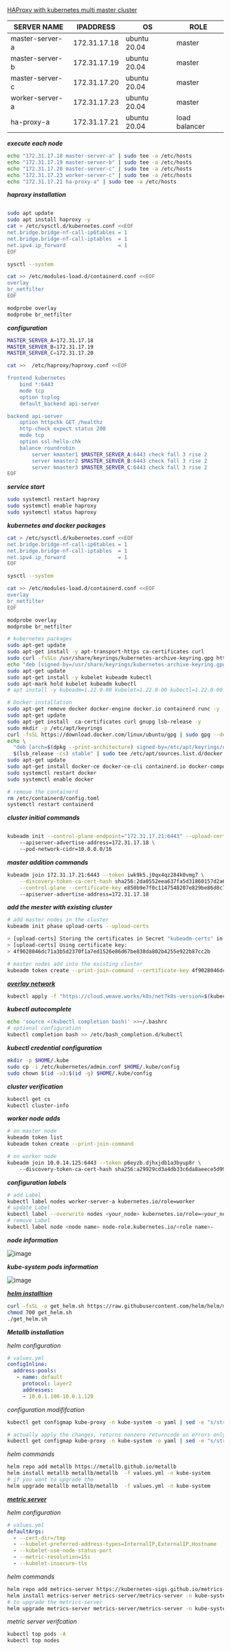 [HAProxy with kubernetes multi master cluster](https://www.golinuxcloud.com/kubernetes-architecture/)

|SERVER NAME| IPADDRESS| OS |ROLE|
|---|---|---|---|
|master-server-a|172.31.17.18|ubuntu 20.04| master |
|master-server-b|172.31.17.19|ubuntu 20.04| master |
|master-server-c|172.31.17.20|ubuntu 20.04| master |
|worker-server-a|172.31.17.23|ubuntu 20.04| master |
|ha-proxy-a|172.31.17.21|ubuntu 20.04| load balancer |

_**execute each node**_

```bash
echo "172.31.17.18 master-server-a" | sudo tee -a /etc/hosts
echo "172.31.17.19 master-server-b" | sudo tee -a /etc/hosts
echo "172.31.17.20 master-server-c" | sudo tee -a /etc/hosts
echo "172.31.17.23 worker-server-c" | sudo tee -a /etc/hosts
echo "172.31.17.21 ha-proxy-a" | sudo tee -a /etc/hosts
```

_**haproxy installation**_

```bash

sudo apt update
sudo apt install haproxy -y
cat > /etc/sysctl.d/kubernetes.conf <<EOF
net.bridge.bridge-nf-call-ip6tables = 1
net.bridge.bridge-nf-call-iptables  = 1
net.ipv4.ip_forward                 = 1
EOF

sysctl --system

cat >> /etc/modules-load.d/containerd.conf <<EOF
overlay
br_netfilter
EOF

modprobe overlay
modprobe br_netfilter
```

_**configuration**_

```bash
MASTER_SERVER_A=172.31.17.18
MASTER_SERVER_B=172.31.17.19
MASTER_SERVER_C=172.31.17.20

cat >>  /etc/haproxy/haproxy.conf <<EOF

frontend kubernetes
	bind *:6443
	mode tcp
	option tcplog
	default_backend api-server

backend api-server
	option httpchk GET /healthz
	http-check expect status 200
	mode tcp
	option ssl-hello-chk
	balance roundrobin
		server kmaster1 $MASTER_SERVER_A:6443 check fall 3 rise 2
		server kmaster2 $MASTER_SERVER_B:6443 check fall 3 rise 2
		server kmaster3 $MASTER_SERVER_C:6443 check fall 3 rise 2
EOF
```

_**service start**_

```bash
sudo systemctl restart haproxy
sudo systemctl enable haproxy
sudo systemctl status haproxy

```

_**kubernetes and docker packages**_

```bash
cat > /etc/sysctl.d/kubernetes.conf <<EOF
net.bridge.bridge-nf-call-ip6tables = 1
net.bridge.bridge-nf-call-iptables  = 1
net.ipv4.ip_forward                 = 1
EOF

sysctl --system

cat >> /etc/modules-load.d/containerd.conf <<EOF
overlay
br_netfilter
EOF

modprobe overlay
modprobe br_netfilter

# kubernetes packages
sudo apt-get update
sudo apt-get install -y apt-transport-https ca-certificates curl
sudo curl -fsSLo /usr/share/keyrings/kubernetes-archive-keyring.gpg https://packages.cloud.google.com/apt/doc/apt-key.gpg
echo "deb [signed-by=/usr/share/keyrings/kubernetes-archive-keyring.gpg] https://apt.kubernetes.io/ kubernetes-xenial main" | sudo tee /etc/apt/sources.list.d/kubernetes.list
sudo apt-get update
sudo apt-get install -y kubelet kubeadm kubectl
sudo apt-mark hold kubelet kubeadm kubectl
# apt install -y kubeadm=1.22.0-00 kubelet=1.22.0-00 kubectl=1.22.0-00 # specific version

# Docker installation
sudo apt-get remove docker docker-engine docker.io containerd runc -y
sudo apt-get update
sudo apt-get install  ca-certificates curl gnupg lsb-release -y
sudo mkdir -p /etc/apt/keyrings
curl -fsSL https://download.docker.com/linux/ubuntu/gpg | sudo gpg --dearmor -o /etc/apt/keyrings/docker.gpg
echo \
  "deb [arch=$(dpkg --print-architecture) signed-by=/etc/apt/keyrings/docker.gpg] https://download.docker.com/linux/ubuntu \
  $(lsb_release -cs) stable" | sudo tee /etc/apt/sources.list.d/docker.list > /dev/null
sudo apt-get update
sudo apt-get install docker-ce docker-ce-cli containerd.io docker-compose-plugin -y
sudo systemctl restart docker  
sudo systemctl enable docker

# remove the containerd
rm /etc/containerd/config.toml
systemctl restart containerd

```
_**cluster initial commands**_

```bash

kubeadm init --control-plane-endpoint="172.31.17.21:6443" --upload-certs \ 
	--apiserver-advertise-address=172.31.17.18 \ 
	--pod-network-cidr=10.0.0.0/16

```
_**master addition commands**_

```bash
kubeadm join 172.31.17.21:6443 --token iwk9k5.j0qx4qz284k0vmg7 \
	--discovery-token-ca-cert-hash sha256:2da0552eea637fa5d31860157d2a6578f4f3dab7f04e2ceeb65a7dc900c0305e \
	--control-plane --certificate-key e850b9e7f0c1147548207e829be86d8c77d6ae0ad58e7e328e27126f42c04796 \ 
	--apiserver-advertise-address=172.31.17.18
```

_**add the mester with existing cluster**_

```bash
# add master nodes in the cluster
kubeadm init phase upload-certs --upload-certs

> [upload-certs] Storing the certificates in Secret "kubeadm-certs" in the "kube-system" Namespace
> [upload-certs] Using certificate key:
> 4f9028046dc71a3b5d2370f1a7ed1526e86d67be838da802b4255e922b87cc2b

# master nodes add into the existing cluster
kubeadm token create --print-join-command --certificate-key 4f9028046dc71a3b5d2370f1a7ed1526e86d67be838da802b4255e922b87cc2b
```

[_**overlay network**_](https://www.weave.works/docs/net/latest/kubernetes/kube-addon/)

```bash
kubectl apply -f "https://cloud.weave.works/k8s/net?k8s-version=$(kubectl version | base64 | tr -d '\n')"
```

_**kubectl autocomplete**_

```bash
echo 'source <(kubectl completion bash)' >>~/.bashrc
# optional configuration
kubectl completion bash >> /etc/bash_completion.d/kubectl
```

_**kubectl credential configuration**_

```bash
mkdir -p $HOME/.kube
sudo cp -i /etc/kubernetes/admin.conf $HOME/.kube/config
sudo chown $(id -u):$(id -g) $HOME/.kube/config
```

_**cluster verification**_

```bash
kubectl get cs
kubectl cluster-info
```

_**worker node adds**_

```bash
# on master node
kubeadm token list
kubeadm token create --print-join-command

# on worker node
kubeadm join 10.0.14.125:6443 --token p6eyzb.djhxjdb1a3byup8r \ 
	--discovery-token-ca-cert-hash sha256:a29929cd3a4db33c6da8aeece5d999bc535c331a3b512827497dc161151a71eb
```

_**configuration labels**_

```bash
# add Label
kubectl label nodes worker-server-a kubernetes.io/role=worker
# update Label
kubectl label --overwrite nodes <your_node> kubernetes.io/role=<your_node>
# remove Label
kubectl label node <node name> node-role.kubernetes.io/<role name>-
```

_**node information**_

![image](https://user-images.githubusercontent.com/57703276/172707575-8b6d5af0-93e7-4343-a23e-41aec5c4c7e1.png)

_**kube-system pods information**_

![image](https://user-images.githubusercontent.com/57703276/172707798-5e8e3f14-cb5c-4e0e-8316-155ac9722798.png)

[_**helm installtion**_](https://helm.sh/docs/intro/install/)

```bash
curl -fsSL -o get_helm.sh https://raw.githubusercontent.com/helm/helm/main/scripts/get-helm-3
chmod 700 get_helm.sh
./get_helm.sh
```

_**Metallb installation**_

_helm configuration_

```yml
# values.yml
configInline:
  address-pools:
   - name: default
     protocol: layer2
     addresses:
     - 10.0.1.100-10.0.1.120
```

_configuration modififcation_

```bash
kubectl get configmap kube-proxy -n kube-system -o yaml | sed -e "s/strictARP: false/strictARP: true/" | kubectl diff -f - -n kube-system

# actually apply the changes, returns nonzero returncode on errors only
kubectl get configmap kube-proxy -n kube-system -o yaml | sed -e "s/strictARP: false/strictARP: true/" | kubectl apply -f - -n kube-system
```

_helm commands_

```bash
helm repo add metallb https://metallb.github.io/metallb
helm install metallb metallb/metallb  -f values.yml -n kube-system
# if you want to upgrade the 
helm upgrade metallb metallb/metallb  -f values.yml -n kube-system
```

[_**metric server**_](https://github.com/kubernetes-sigs/metrics-server)

_helm configuration_

```yml
# values.yml
defaultArgs:
  - --cert-dir=/tmp
  - --kubelet-preferred-address-types=InternalIP,ExternalIP,Hostname
  - --kubelet-use-node-status-port
  - --metric-resolution=15s
  - --kubelet-insecure-tls
```

_helm commands_

```bash
helm repo add metrics-server https://kubernetes-sigs.github.io/metrics-server/
helm install metrics-server metrics-server/metrics-server -n kube-system -f values.yml
# to upgrade the metrics-server
helm upgrade metrics-server metrics-server/metrics-server -n kube-system -f values.yml
```

_metric server verifcation_

```bash
kubectl top pods -A
kubectl top nodes
```
